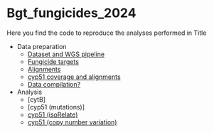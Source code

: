 # Bgt_fungicides_2024

Here you find the code to reproduce the analyses performed in Title

- Data preparation
  - [Dataset and WGS pipeline](Dataset/Dataset.md)
  - [Fungicide targets](Fungicide_targets/Fungicide_targets.md)
  - [Alignments](Alignments/Alignments.md)
  - [cyp51 coverage and alignments](cyp51/cyp51.md)
  - [Data compilation?](???)
- Analysis 
  - [cytB]
  - [cyp51 (mutations)]
  - [cyp51 (isoRelate)](cyp51_isoRelate/cyp51_isoRelate.md)
  - [cyp51 (copy number variation)](cyp51_CNV/cyp51_CNV.md)
